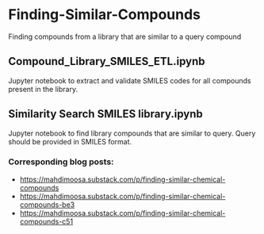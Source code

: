 # Finding-Similar-Compounds
Finding compounds from a library that are similar to a query compound

## Compound_Library_SMILES_ETL.ipynb
Jupyter notebook to extract and validate SMILES codes for all compounds present in the library.

## Similarity Search SMILES library.ipynb
Jupyter notebook to find library compounds that are similar to query. Query should be provided in SMILES format.

### Corresponding blog posts:
* https://mahdimoosa.substack.com/p/finding-similar-chemical-compounds
* https://mahdimoosa.substack.com/p/finding-similar-chemical-compounds-be3
* https://mahdimoosa.substack.com/p/finding-similar-chemical-compounds-c51
